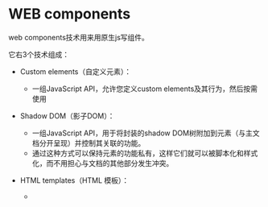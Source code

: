 # WEB components

web components技术用来用原生js写组件。

它右3个技术组成：

- Custom elements（自定义元素）：

  - 一组JavaScript API，允许您定义custom elements及其行为，然后按需使用

- Shadow DOM（影子DOM）：

  - 一组JavaScript API，用于将封装的shadow DOM树附加到元素（与主文档分开呈现）并控制其关联的功能。
  - 通过这种方式可以保持元素的功能私有，这样它们就可以被脚本化和样式化，而不用担心与文档的其他部分发生冲突。

- HTML templates（HTML 模板）：

  - <template>和<slot>元素使您可以编写不在呈现页面中显示的标记模板。然后它们可以作为自定义元素结构的基础被多次重用。 

实现web components的基本方法通常如下所示：

1. 创建一个类或函数定义组件的功能。

2. 使用customElementRegistry接口的define()方法注册组件，其三个参数（组件名，指定组件功能的类，可选的所继承自的元素）。使用方法如下：

   1. > window.customElements.define('my-bottun', MyButton);

3. 如果需要，使用Element.attachShadow()方法将一个shadow DOM附加到组件上。适用通常的DOM方法向其添加元素、事件监听等

4. 如果需要，使用<template\>    <slot\>定义一个HTML模板，再次使用常规DOM方法克隆一份放到shadow DOM中。
5. 在页面任何位置使用组件，就像使用常规HTML元素一样。



生命周期回调函数：

- `connectedCallback`：当 custom element首次被插入文档DOM时，被调用。
- `disconnectedCallback`：当 custom element从文档DOM中删除时，被调用。
- `adoptedCallback`：当 custom element被移动到新的文档时，被调用。
- `attributeChangedCallback`: 当 custom element增加、删除、修改自身属性时，被调用。













*











*